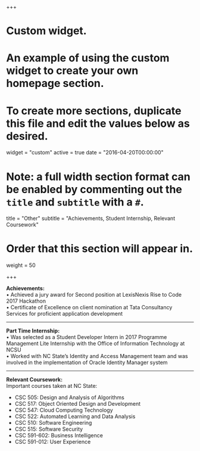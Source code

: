 +++
# Custom widget.
# An example of using the custom widget to create your own homepage section.
# To create more sections, duplicate this file and edit the values below as desired.
widget = "custom"
active = true
date = "2016-04-20T00:00:00"

# Note: a full width section format can be enabled by commenting out the `title` and `subtitle` with a `#`.
title = "Other"
subtitle = "Achievements, Student Internship, Relevant Coursework"

# Order that this section will appear in.
weight = 50

+++

**Achievements:**  
• Achieved a jury award for Second position at LexisNexis Rise to Code 2017 Hackathon  
• Certificate of Excellence on client nomination at Tata Consultancy Services for proficient application development  

---

**Part Time Internship:**    
• Was selected as a Student Developer Intern in 2017 Programme Management Lite Internship with the Office of Information Technology at NCSU  
• Worked with NC State’s Identity and Access Management team and was involved in the implementation of Oracle Identity Manager system  

---

**Relevant Coursework:**  
Important courses taken at NC State:

- CSC 505: Design and Analysis of Algorithms
- CSC 517: Object Oriented Design and Development
- CSC 547: Cloud Computing Technology
- CSC 522: Automated Learning and Data Analysis
- CSC 510: Software Engineering
- CSC 515: Software Security
- CSC 591-602: Business Intelligence
- CSC 591-012: User Experience
